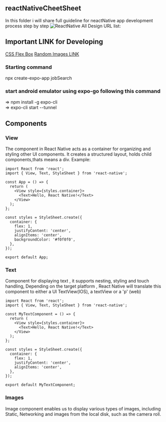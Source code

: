 ## reactNativeCheetSheet
In this folder i  will share full  guideline for neactNative app development process step by step
![ReactNative](https://reactnative.dev/img/tiny_logo.png)
All Design URL list:
## Important LINK for Developing
 [CSS Flex Box](https://www.youtube.com/watch?v=phWxA89Dy94)
 [Random Images LINK](https://picsum.photos/)

### Starting command 
npx create-expo-app jobSearch

### start android emulator using  expo-go following this command 
=> npm install -g expo-cli \
=> expo-cli start --tunnel

## Components 
### View 

The <View> component in React Native acts as a container for organizing and styling other UI components. It creates a structured layout, holds child components,thats means a div. 
Example:

```
import React from 'react';
import { View, Text, StyleSheet } from 'react-native';

const App = () => {
  return (
    <View style={styles.container}>
      <Text>Hello, React Native!</Text>
    </View>
  );
};

const styles = StyleSheet.create({
  container: {
    flex: 1,
    justifyContent: 'center',
    alignItems: 'center',
    backgroundColor: '#f0f0f0',
  },
});

export default App;
```
### Text
Component for displaying text , it supports nesting, styling and touch handling, Depending on the  target platform , React Native will translate this component to either a UI TextView(IOS), a textView  or a 'p' (web)
```
import React from 'react';
import { View, Text, StyleSheet } from 'react-native';

const MyTextComponent = () => {
  return (
    <View style={styles.container}>
      <Text>Hello, React Native!</Text>
    </View>
  );
};

const styles = StyleSheet.create({
  container: {
    flex: 1,
    justifyContent: 'center',
    alignItems: 'center',
  },
});

export default MyTextComponent;
```

### Images
Image component enables us to display various types of images, including  Static, Networking and images from the local disk, such as the camera roll.


